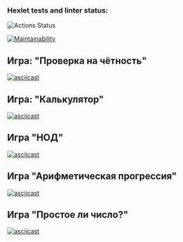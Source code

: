 ### Hexlet tests and linter status:
![Actions Status](https://github.com/ivanov-v/frontend-project-lvl1/workflows/hexlet-check/badge.svg)

[![Maintainability](https://api.codeclimate.com/v1/badges/a99a88d28ad37a79dbf6/maintainability)](https://codeclimate.com/github/codeclimate/codeclimate/maintainability)

## Игра: "Проверка на чётность"
[![asciicast](https://asciinema.org/a/sBvbV9u5lqWSlXRz0stuWx2n7.svg)](https://asciinema.org/a/sBvbV9u5lqWSlXRz0stuWx2n7)

## Игра: "Калькулятор"
[![asciicast](https://asciinema.org/a/cwPPGpopfuVS8VQEmQD4dCr0m.svg)](https://asciinema.org/a/cwPPGpopfuVS8VQEmQD4dCr0m)

## Игра "НОД"
[![asciicast](https://asciinema.org/a/6NZFTjIZpJ6pB5f4PzENmLvoC.svg)](https://asciinema.org/a/6NZFTjIZpJ6pB5f4PzENmLvoC)

## Игра "Арифметическая прогрессия"
[![asciicast](https://asciinema.org/a/9braG7bpivhuMjEjvy4EmUwCR.svg)](https://asciinema.org/a/9braG7bpivhuMjEjvy4EmUwCR)

## Игра "Простое ли число?"
[![asciicast](https://asciinema.org/a/DUGLeZRjGQZUKGdCNbDxhxZQg.svg)](https://asciinema.org/a/DUGLeZRjGQZUKGdCNbDxhxZQg)
